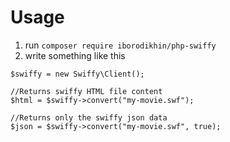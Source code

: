 Usage
=====

1. run ```composer require iborodikhin/php-swiffy```
2. write something like this

```
$swiffy = new Swiffy\Client();

//Returns swiffy HTML file content
$html = $swiffy->convert("my-movie.swf");

//Returns only the swiffy json data
$json = $swiffy->convert("my-movie.swf", true);
```
